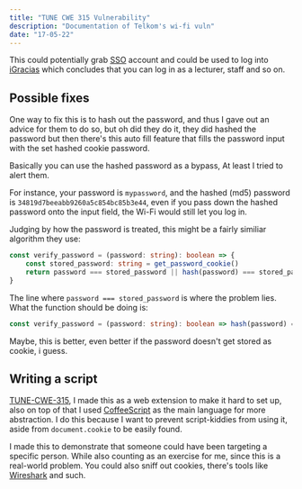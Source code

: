 ```yaml
---
title: "TUNE CWE 315 Vulnerability"
description: "Documentation of Telkom's wi-fi vuln"
date: "17-05-22"
---
```


This could potentially grab [SSO](https://sso.telkomuniversity.ac.id/) account and could be used to log into [iGracias](https://igracias.telkomuniversity.ac.id/) which concludes that you can log in as a lecturer, staff and so on.

## Possible fixes

One way to fix this is to hash out the password, and thus I gave out an advice for them to do so, but oh did they do it, they did hashed the password but then there's this auto fill feature that fills the password input with the set hashed cookie password.

Basically you can use the hashed password as a bypass, At least I tried to alert them.

For instance, your password is `mypassword`, and the hashed (md5) password is `34819d7beeabb9260a5c854bc85b3e44`, even if you pass down the hashed password onto the input field, the Wi-Fi would still let you log in.

Judging by how the password is treated, this might be a fairly similiar algorithm they use:

```typescript
const verify_password = (password: string): boolean => {
    const stored_password: string = get_password_cookie()
    return password === stored_password || hash(password) === stored_password
}
```

The line where `password === stored_password` is where the problem lies. What the function should be doing is:

```typescript
const verify_password = (password: string): boolean => hash(password) === get_password_cookie()
```

Maybe, this is better, even better if the password doesn't get stored as cookie, i guess.

## Writing a script

[TUNE-CWE-315](https://github.com/youkwhd/TUNE-CWE-315), I made this as a web extension to make it hard to set up, also on top of that I used [CoffeeScript](https://coffeescript.org/) as the main language for more abstraction. I do this because I want to prevent script-kiddies from using it, aside from `document.cookie` to be easily found.

I made this to demonstrate that someone could have been targeting a specific person. While also counting as an exercise for me, since this is a real-world problem. You could also sniff out cookies, there's tools like [Wireshark](https://www.wireshark.org/) and such.
